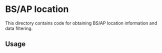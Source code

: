 # BS/AP location
This directory contains code for obtaining BS/AP location information and data filtering.

## Usage
